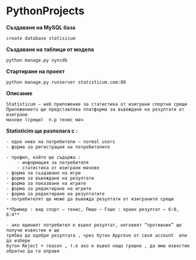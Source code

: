 # PythonProjects

**Създаване на MySQL база**

    create database statisicum

**Създаване на таблици от модела**
    
    python manage.py syncdb

**Стартиране на проект**
    
    python manage.py runserver statisticum.com:80


**Описание**

    Statisticum – web приложение за статистика от изиграни спортни срещи
    Приложението ще представлява платформа за въвеждане на резултати от изиграни
    мачове (срещи)  п.р тенис мач

**Statisticim ще  разполага с :**

    - едно ниво на потребители – normal users 
    - форма за регистрация на потребителите

    - профил, който ще съдържа :
        - информация за потребителя
        - статистика от изиграни мачове
    - форма за създаване на игри
    - форма за въвеждане на резултати
    - форма за показване на игрите
    - форма за редактиране на игрите
    - форма за редактиране на резултатите
    - потребителят ще може да въвежда резултати от изиграните срещи

    **Пример : вид спорт – тенис, Пешо – Гошо : краен резултат – 6:0, 6:4**

    - ако единият потребител е въвел резултат, неговият “противник” ще получи известие и ще
    трябва да одобри резултата , чрез бутон Approve от своя аccount  или да избере
    бутон Reject + reason , т.е ако е въвел нещо грешно , да има известие обратно да го оправи


